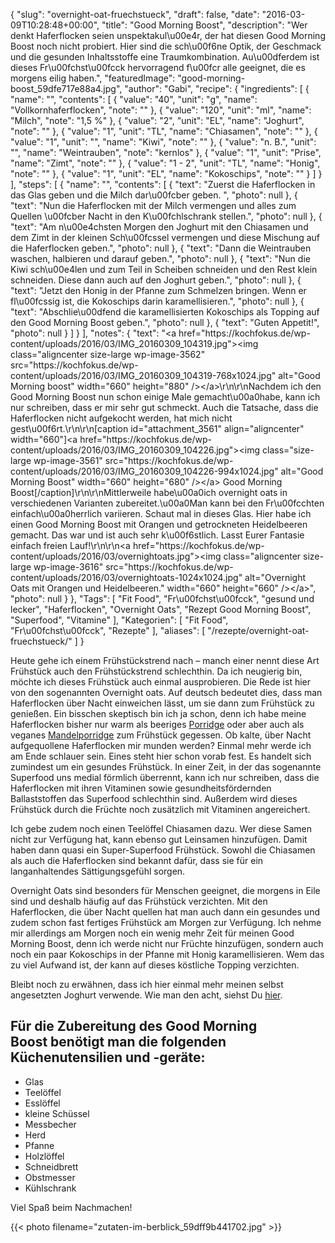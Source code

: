 {
    "slug": "overnight-oat-fruechstueck",
    "draft": false,
    "date": "2016-03-09T10:28:48+00:00",
    "title": "Good Morning Boost",
    "description": "Wer denkt Haferflocken seien unspektakul\u00e4r, der hat diesen Good Morning Boost noch nicht probiert. Hier sind die sch\u00f6ne Optik, der Geschmack und die gesunden Inhaltsstoffe eine Traumkombination. Au\u00dferdem ist dieses Fr\u00fchst\u00fcck hervorragend f\u00fcr alle geeignet, die es morgens eilig haben.",
    "featuredImage": "good-morning-boost_59dfe717e88a4.jpg",
    "author": "Gabi",
    "recipe": {
        "ingredients": [
            {
                "name": "",
                "contents": [
                    {
                        "value": "40",
                        "unit": "g",
                        "name": "Vollkornhaferflocken",
                        "note": ""
                    },
                    {
                        "value": "120",
                        "unit": "ml",
                        "name": "Milch",
                        "note": "1,5 %"
                    },
                    {
                        "value": "2",
                        "unit": "EL",
                        "name": "Joghurt",
                        "note": ""
                    },
                    {
                        "value": "1",
                        "unit": "TL",
                        "name": "Chiasamen",
                        "note": ""
                    },
                    {
                        "value": "1",
                        "unit": "",
                        "name": "Kiwi",
                        "note": ""
                    },
                    {
                        "value": "n. B.",
                        "unit": "",
                        "name": "Weintrauben",
                        "note": "kernlos"
                    },
                    {
                        "value": "1",
                        "unit": "Prise",
                        "name": "Zimt",
                        "note": ""
                    },
                    {
                        "value": "1 - 2",
                        "unit": "TL",
                        "name": "Honig",
                        "note": ""
                    },
                    {
                        "value": "1",
                        "unit": "EL",
                        "name": "Kokoschips",
                        "note": ""
                    }
                ]
            }
        ],
        "steps": [
            {
                "name": "",
                "contents": [
                    {
                        "text": "Zuerst die Haferflocken in das Glas geben und die Milch dar\u00fcber geben. ",
                        "photo": null
                    },
                    {
                        "text": "Nun die Haferflocken mit der Milch vermengen und alles zum Quellen \u00fcber Nacht in den K\u00fchlschrank stellen.",
                        "photo": null
                    },
                    {
                        "text": "Am n\u00e4chsten Morgen den Joghurt mit den Chiasamen und dem Zimt in der kleinen Sch\u00fcssel vermengen und diese Mischung auf die Haferflocken geben.",
                        "photo": null
                    },
                    {
                        "text": "Dann die Weintrauben waschen, halbieren und darauf geben.",
                        "photo": null
                    },
                    {
                        "text": "Nun die Kiwi sch\u00e4len und zum Teil in Scheiben schneiden und den Rest klein schneiden. Diese dann auch auf den Joghurt geben.",
                        "photo": null
                    },
                    {
                        "text": "Jetzt den Honig in der Pfanne zum Schmelzen bringen. Wenn er fl\u00fcssig ist, die Kokoschips darin karamellisieren.",
                        "photo": null
                    },
                    {
                        "text": "Abschlie\u00dfend die karamellisierten Kokoschips  als Topping auf den Good Morning Boost geben.",
                        "photo": null
                    },
                    {
                        "text": "Guten Appetit!",
                        "photo": null
                    }
                ]
            }
        ],
        "notes": {
            "text": "<a href=\"https:\/\/kochfokus.de\/wp-content\/uploads\/2016\/03\/IMG_20160309_104319.jpg\"><img class=\"aligncenter size-large wp-image-3562\" src=\"https:\/\/kochfokus.de\/wp-content\/uploads\/2016\/03\/IMG_20160309_104319-768x1024.jpg\" alt=\"Good Morning boost\" width=\"660\" height=\"880\" \/><\/a>\r\n\r\nNachdem ich den Good Morning Boost nun schon einige Male gemacht\u00a0habe, kann ich nur schreiben, dass er mir sehr gut schmeckt. Auch die Tatsache, dass die Haferflocken nicht aufgekocht werden, hat mich nicht gest\u00f6rt.\r\n\r\n[caption id=\"attachment_3561\" align=\"aligncenter\" width=\"660\"]<a href=\"https:\/\/kochfokus.de\/wp-content\/uploads\/2016\/03\/IMG_20160309_104226.jpg\"><img class=\"size-large wp-image-3561\" src=\"https:\/\/kochfokus.de\/wp-content\/uploads\/2016\/03\/IMG_20160309_104226-994x1024.jpg\" alt=\"Good Morning Boost\" width=\"660\" height=\"680\" \/><\/a> Good Morning Boost[\/caption]\r\n\r\nMittlerweile habe\u00a0ich overnight oats in verschiedenen Varianten zubereitet.\u00a0Man kann bei den Fr\u00fcchten einfach\u00a0herrlich variieren. Schaut mal in dieses Glas. Hier habe ich einen Good Morning Boost mit Orangen und getrockneten Heidelbeeren gemacht. Das war und ist auch sehr k\u00f6stlich. Lasst Eurer Fantasie einfach freien Lauf!\r\n\r\n<a href=\"https:\/\/kochfokus.de\/wp-content\/uploads\/2016\/03\/overnightoats.jpg\"><img class=\"aligncenter size-large wp-image-3616\" src=\"https:\/\/kochfokus.de\/wp-content\/uploads\/2016\/03\/overnightoats-1024x1024.jpg\" alt=\"Overnight Oats mit Orangen und Heidelbeeren.\" width=\"660\" height=\"660\" \/><\/a>",
            "photo": null
        }
    },
    "Tags": [
        "Fit Food",
        "Fr\u00fchst\u00fcck",
        "gesund und lecker",
        "Haferflocken",
        "Overnight Oats",
        "Rezept Good Morning Boost",
        "Superfood",
        "Vitamine"
    ],
    "Kategorien": [
        "Fit Food",
        "Fr\u00fchst\u00fcck",
        "Rezepte"
    ],
    "aliases": [
        "\/rezepte\/overnight-oat-fruechstueck\/"
    ]
}

Heute gehe ich einem Frühstückstrend nach &#8211; manch einer nennt diese Art Frühstück auch den Frühstückstrend schlechthin. Da ich neugierig bin, möchte ich dieses Frühstück auch einmal ausprobieren. Die Rede ist hier von den sogenannten Overnight oats. Auf deutsch bedeutet dies, dass man Haferflocken über Nacht einweichen lässt, um sie dann zum Frühstück zu genießen. Ein bisschen skeptisch bin ich ja schon, denn ich habe meine Haferflocken bisher nur warm als beeriges [Porridge][1] oder aber auch als veganes [Mandelporridge][2] zum Frühstück gegessen. Ob kalte, über Nacht aufgequollene Haferflocken mir munden werden? Einmal mehr werde ich am Ende schlauer sein. Eines steht hier schon vorab fest. Es handelt sich zumindest um ein gesundes Frühstück. In einer Zeit, in der das sogenannte Superfood uns medial förmlich überrennt, kann ich nur schreiben, dass die Haferflocken mit ihren Vitaminen sowie gesundheitsfördernden Ballaststoffen das Superfood schlechthin sind. Außerdem wird dieses Frühstück durch die Früchte noch zusätzlich mit Vitaminen angereichert.

Ich gebe zudem noch einen Teelöffel Chiasamen dazu. Wer diese Samen nicht zur Verfügung hat, kann ebenso gut Leinsamen hinzufügen. Damit haben dann quasi ein Super-Superfood Frühstück. Sowohl die Chiasamen als auch die Haferflocken sind bekannt dafür, dass sie für ein langanhaltendes Sättigungsgefühl sorgen.

Overnight Oats sind besonders für Menschen geeignet, die morgens in Eile sind und deshalb häufig auf das Frühstück verzichten. Mit den Haferflocken, die über Nacht quellen hat man auch dann ein gesundes und zudem schon fast fertiges Frühstück am Morgen zur Verfügung. Ich nehme mir allerdings am Morgen noch ein wenig mehr Zeit für meinen Good Morning Boost, denn ich werde nicht nur Früchte hinzufügen, sondern auch noch ein paar Kokoschips in der Pfanne mit Honig karamellisieren. Wem das zu viel Aufwand ist, der kann auf dieses köstliche Topping verzichten.

Bleibt noch zu erwähnen, dass ich hier einmal mehr meinen selbst angesetzten Joghurt verwende. Wie man den acht, siehst Du [hier][3].

## Für die Zubereitung des Good Morning Boost benötigt man die folgenden Küchenutensilien und -geräte:

 * Glas
 * Teelöffel
 * Esslöffel
 * kleine Schüssel
 * Messbecher
 * Herd
 * Pfanne
 * Holzlöffel
 * Schneidbrett
 * Obstmesser
 * Kühlschrank

Viel Spaß beim Nachmachen!

{{< photo filename="zutaten-im-berblick_59dff9b441702.jpg" >}}





 [1]: https://kochfokus.de/rezepte/beeriges-porridge/
 [2]: https://kochfokus.de/rezepte/veganes-mandel-porridge/
 [3]: https://kochfokus.de/wissenswert/joghurt-teil-1-joghurt-selber-machen/